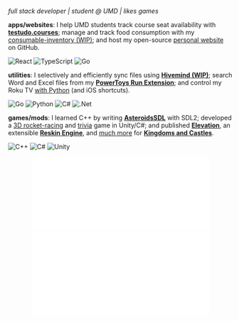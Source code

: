 _full stack developer | student @ UMD | likes games_

**apps/websites**:
I help UMD students track course seat availability with **[testudo.courses](https://github.com/DaDevFox/testudo-tracker)**; manage and track food consumption with my [consumable-inventory (WIP)](https://github.com/DaDevFox/consumable-inventory-mobile); and host my open-source [personal website](https://github.com/DaDevFox/PersonalWebsite) on GitHub.

![React](https://img.shields.io/badge/react-%2320232a.svg?style=for-the-badge&logo=react&logoColor=%2361DAFB)
![TypeScript](https://img.shields.io/badge/typescript-%23007ACC.svg?style=for-the-badge&logo=typescript&logoColor=white)
![Go](https://img.shields.io/badge/go-%2300ADD8.svg?style=for-the-badge&logo=go&logoColor=white)


**utilities**:
I selectively and efficiently sync files using **[Hivemind (WIP)](https://github.com/DaDevFox/Hivemind)**; search Word and Excel files from my **[PowerToys Run Extension](https://github.com/DaDevFox/Powertoys-Office-Search)**; and control my Roku TV [with Python](https://github.com/DaDevFox/RokuAutomation) (and iOS shortcuts).

![Go](https://img.shields.io/badge/go-%2300ADD8.svg?style=for-the-badge&logo=go&logoColor=white)
![Python](https://img.shields.io/badge/python-3670A0?style=for-the-badge&logo=python&logoColor=ffdd54)
![C#](https://img.shields.io/badge/c%23-%23239120.svg?style=for-the-badge&logo=csharp&logoColor=white)
![.Net](https://img.shields.io/badge/.NET-5C2D91?style=for-the-badge&logo=.net&logoColor=white)

**games/mods**:
I learned C++ by writing **[AsteroidsSDL](https://github.com/DaDevFox/AsteroidsSDL2)** with SDL2; developed a [3D rocket-racing](https://github.com/DaDevFox/SpaceRace) and [trivia](https://github.com/DaDevFox/TriviaGame) game in Unity/C#; and published **[Elevation](https://github.com/DaDevFox/KCMod_Elevation)**, an extensible **[Reskin Engine](https://github.com/DaDevFox/KC_ReskinEngine)**, and [much more](https://github.com/DaDevFox/KCMods) for **[Kingdoms and Castles](https://store.steampowered.com/app/569480/Kingdoms_and_Castles/)**. 

![C++](https://img.shields.io/badge/c++-%2300599C.svg?style=for-the-badge&logo=c%2B%2B&logoColor=white)
![C#](https://img.shields.io/badge/c%23-%23239120.svg?style=for-the-badge&logo=csharp&logoColor=white)
![Unity](https://img.shields.io/badge/unity-%23000000.svg?style=for-the-badge&logo=unity&logoColor=white)

<p align="center"><img src="/metrics.plugin.isocalendar.svg" alt="Metrics" width="400"><img src="/metrics.plugin.code.svg" alt="Metrics" width="400"></p>
